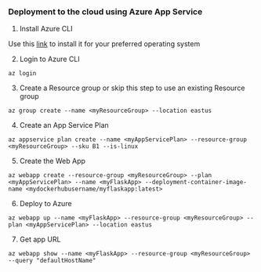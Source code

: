 ### Deployment to the cloud using Azure App Service

1. Install Azure CLI

Use this [link](https://learn.microsoft.com/en-us/cli/azure/install-azure-cli) to install it for your preferred operating system

2. Login to Azure CLI

```
az login
```

3. Create a Resource group or skip this step to use an existing Resource group

```
az group create --name <myResourceGroup> --location eastus
```

4. Create an App Service Plan

```
az appservice plan create --name <myAppServicePlan> --resource-group <myResourceGroup> --sku B1 --is-linux
```

5. Create the Web App

```
az webapp create --resource-group <myResourceGroup> --plan <myAppServicePlan> --name <myFlaskApp> --deployment-container-image-name <mydockerhubusername/myflaskapp:latest>
```

6. Deploy to Azure

```
az webapp up --name <myFlaskApp> --resource-group <myResourceGroup> --plan <myAppServicePlan> --location eastus
```

7. Get app URL

```
az webapp show --name <myFlaskApp> --resource-group <myResourceGroup> --query "defaultHostName"
```
